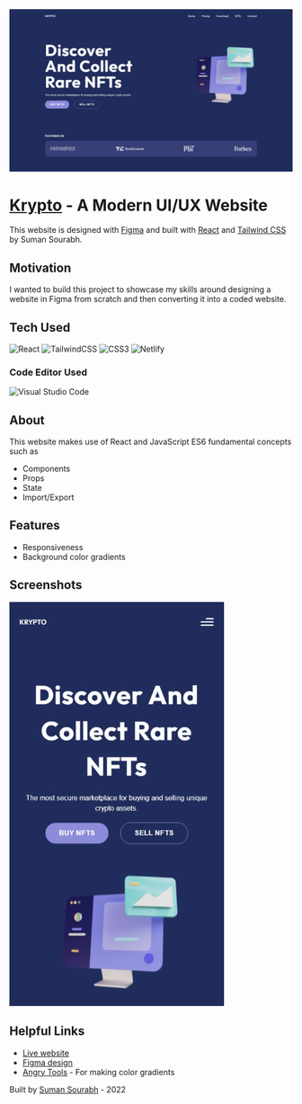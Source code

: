 <img src="./src/assets/krypto-large-screens.jpeg">

# [Krypto](https://krypto-website.netlify.app/) - A Modern UI/UX Website

This website is designed with [Figma](https://www.figma.com/) and built with [React](https://reactjs.org/) and [Tailwind CSS](https://tailwindcss.com/) by Suman Sourabh.

## Motivation

I wanted to build this project to showcase my skills around designing a website in Figma from scratch and then converting it into a coded website.

## Tech Used

![React](https://img.shields.io/badge/react-%2320232a.svg?style=for-the-badge&logo=react&logoColor=%2361DAFB)
![TailwindCSS](https://img.shields.io/badge/tailwindcss-%2338B2AC.svg?style=for-the-badge&logo=tailwind-css&logoColor=white)
![CSS3](https://img.shields.io/badge/css3-%231572B6.svg?style=for-the-badge&logo=css3&logoColor=white)
![Netlify](https://img.shields.io/badge/netlify-%23000000.svg?style=for-the-badge&logo=netlify&logoColor=#00C7B7)

### Code Editor Used

![Visual Studio Code](https://img.shields.io/badge/Visual%20Studio%20Code-0078d7.svg?style=for-the-badge&logo=visual-studio-code&logoColor=white)

## About

This website makes use of React and JavaScript ES6 fundamental concepts such as

- Components
- Props
- State
- Import/Export

## Features

- Responsiveness
- Background color gradients

## Screenshots

<img src="./src/assets/krypto-mobile-screens.jpeg" alt="Website in mobile screens">

## Helpful Links

- [Live website](https://krypto-website.netlify.app/)
- [Figma design](https://www.figma.com/file/TduSS7r7Fit8FnArBDmCdg/Krypto-Website-Design-v1---Figma?node-id=0%3A1)
- [Angry Tools](https://angrytools.com/gradient/) - For making color gradients

Built by [Suman Sourabh](https://sumansourabh.netlify.app/) - 2022